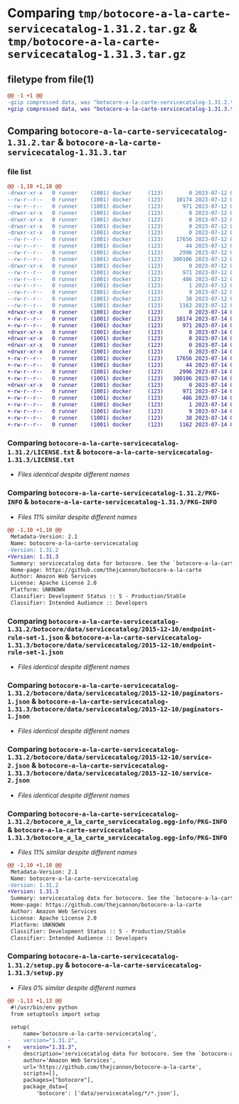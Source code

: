 # Comparing `tmp/botocore-a-la-carte-servicecatalog-1.31.2.tar.gz` & `tmp/botocore-a-la-carte-servicecatalog-1.31.3.tar.gz`

## filetype from file(1)

```diff
@@ -1 +1 @@
-gzip compressed data, was "botocore-a-la-carte-servicecatalog-1.31.2.tar", last modified: Wed Jul 12 01:45:03 2023, max compression
+gzip compressed data, was "botocore-a-la-carte-servicecatalog-1.31.3.tar", last modified: Fri Jul 14 01:46:45 2023, max compression
```

## Comparing `botocore-a-la-carte-servicecatalog-1.31.2.tar` & `botocore-a-la-carte-servicecatalog-1.31.3.tar`

### file list

```diff
@@ -1,18 +1,18 @@
-drwxr-xr-x   0 runner    (1001) docker     (123)        0 2023-07-12 01:45:03.259531 botocore-a-la-carte-servicecatalog-1.31.2/
--rw-r--r--   0 runner    (1001) docker     (123)    10174 2023-07-12 01:45:03.000000 botocore-a-la-carte-servicecatalog-1.31.2/LICENSE.txt
--rw-r--r--   0 runner    (1001) docker     (123)      971 2023-07-12 01:45:03.259531 botocore-a-la-carte-servicecatalog-1.31.2/PKG-INFO
-drwxr-xr-x   0 runner    (1001) docker     (123)        0 2023-07-12 01:45:03.259531 botocore-a-la-carte-servicecatalog-1.31.2/botocore/
-drwxr-xr-x   0 runner    (1001) docker     (123)        0 2023-07-12 01:45:03.259531 botocore-a-la-carte-servicecatalog-1.31.2/botocore/data/
-drwxr-xr-x   0 runner    (1001) docker     (123)        0 2023-07-12 01:45:03.259531 botocore-a-la-carte-servicecatalog-1.31.2/botocore/data/servicecatalog/
-drwxr-xr-x   0 runner    (1001) docker     (123)        0 2023-07-12 01:45:03.259531 botocore-a-la-carte-servicecatalog-1.31.2/botocore/data/servicecatalog/2015-12-10/
--rw-r--r--   0 runner    (1001) docker     (123)    17656 2023-07-12 01:44:12.000000 botocore-a-la-carte-servicecatalog-1.31.2/botocore/data/servicecatalog/2015-12-10/endpoint-rule-set-1.json
--rw-r--r--   0 runner    (1001) docker     (123)       44 2023-07-12 01:44:12.000000 botocore-a-la-carte-servicecatalog-1.31.2/botocore/data/servicecatalog/2015-12-10/examples-1.json
--rw-r--r--   0 runner    (1001) docker     (123)     2996 2023-07-12 01:44:12.000000 botocore-a-la-carte-servicecatalog-1.31.2/botocore/data/servicecatalog/2015-12-10/paginators-1.json
--rw-r--r--   0 runner    (1001) docker     (123)   300106 2023-07-12 01:44:12.000000 botocore-a-la-carte-servicecatalog-1.31.2/botocore/data/servicecatalog/2015-12-10/service-2.json
-drwxr-xr-x   0 runner    (1001) docker     (123)        0 2023-07-12 01:45:03.259531 botocore-a-la-carte-servicecatalog-1.31.2/botocore_a_la_carte_servicecatalog.egg-info/
--rw-r--r--   0 runner    (1001) docker     (123)      971 2023-07-12 01:45:03.000000 botocore-a-la-carte-servicecatalog-1.31.2/botocore_a_la_carte_servicecatalog.egg-info/PKG-INFO
--rw-r--r--   0 runner    (1001) docker     (123)      486 2023-07-12 01:45:03.000000 botocore-a-la-carte-servicecatalog-1.31.2/botocore_a_la_carte_servicecatalog.egg-info/SOURCES.txt
--rw-r--r--   0 runner    (1001) docker     (123)        1 2023-07-12 01:45:03.000000 botocore-a-la-carte-servicecatalog-1.31.2/botocore_a_la_carte_servicecatalog.egg-info/dependency_links.txt
--rw-r--r--   0 runner    (1001) docker     (123)        9 2023-07-12 01:45:03.000000 botocore-a-la-carte-servicecatalog-1.31.2/botocore_a_la_carte_servicecatalog.egg-info/top_level.txt
--rw-r--r--   0 runner    (1001) docker     (123)       38 2023-07-12 01:45:03.259531 botocore-a-la-carte-servicecatalog-1.31.2/setup.cfg
--rw-r--r--   0 runner    (1001) docker     (123)     1162 2023-07-12 01:45:03.000000 botocore-a-la-carte-servicecatalog-1.31.2/setup.py
+drwxr-xr-x   0 runner    (1001) docker     (123)        0 2023-07-14 01:46:45.671030 botocore-a-la-carte-servicecatalog-1.31.3/
+-rw-r--r--   0 runner    (1001) docker     (123)    10174 2023-07-14 01:46:45.000000 botocore-a-la-carte-servicecatalog-1.31.3/LICENSE.txt
+-rw-r--r--   0 runner    (1001) docker     (123)      971 2023-07-14 01:46:45.671030 botocore-a-la-carte-servicecatalog-1.31.3/PKG-INFO
+drwxr-xr-x   0 runner    (1001) docker     (123)        0 2023-07-14 01:46:45.671030 botocore-a-la-carte-servicecatalog-1.31.3/botocore/
+drwxr-xr-x   0 runner    (1001) docker     (123)        0 2023-07-14 01:46:45.671030 botocore-a-la-carte-servicecatalog-1.31.3/botocore/data/
+drwxr-xr-x   0 runner    (1001) docker     (123)        0 2023-07-14 01:46:45.671030 botocore-a-la-carte-servicecatalog-1.31.3/botocore/data/servicecatalog/
+drwxr-xr-x   0 runner    (1001) docker     (123)        0 2023-07-14 01:46:45.671030 botocore-a-la-carte-servicecatalog-1.31.3/botocore/data/servicecatalog/2015-12-10/
+-rw-r--r--   0 runner    (1001) docker     (123)    17656 2023-07-14 01:45:45.000000 botocore-a-la-carte-servicecatalog-1.31.3/botocore/data/servicecatalog/2015-12-10/endpoint-rule-set-1.json
+-rw-r--r--   0 runner    (1001) docker     (123)       44 2023-07-14 01:45:45.000000 botocore-a-la-carte-servicecatalog-1.31.3/botocore/data/servicecatalog/2015-12-10/examples-1.json
+-rw-r--r--   0 runner    (1001) docker     (123)     2996 2023-07-14 01:45:45.000000 botocore-a-la-carte-servicecatalog-1.31.3/botocore/data/servicecatalog/2015-12-10/paginators-1.json
+-rw-r--r--   0 runner    (1001) docker     (123)   300106 2023-07-14 01:45:45.000000 botocore-a-la-carte-servicecatalog-1.31.3/botocore/data/servicecatalog/2015-12-10/service-2.json
+drwxr-xr-x   0 runner    (1001) docker     (123)        0 2023-07-14 01:46:45.671030 botocore-a-la-carte-servicecatalog-1.31.3/botocore_a_la_carte_servicecatalog.egg-info/
+-rw-r--r--   0 runner    (1001) docker     (123)      971 2023-07-14 01:46:45.000000 botocore-a-la-carte-servicecatalog-1.31.3/botocore_a_la_carte_servicecatalog.egg-info/PKG-INFO
+-rw-r--r--   0 runner    (1001) docker     (123)      486 2023-07-14 01:46:45.000000 botocore-a-la-carte-servicecatalog-1.31.3/botocore_a_la_carte_servicecatalog.egg-info/SOURCES.txt
+-rw-r--r--   0 runner    (1001) docker     (123)        1 2023-07-14 01:46:45.000000 botocore-a-la-carte-servicecatalog-1.31.3/botocore_a_la_carte_servicecatalog.egg-info/dependency_links.txt
+-rw-r--r--   0 runner    (1001) docker     (123)        9 2023-07-14 01:46:45.000000 botocore-a-la-carte-servicecatalog-1.31.3/botocore_a_la_carte_servicecatalog.egg-info/top_level.txt
+-rw-r--r--   0 runner    (1001) docker     (123)       38 2023-07-14 01:46:45.671030 botocore-a-la-carte-servicecatalog-1.31.3/setup.cfg
+-rw-r--r--   0 runner    (1001) docker     (123)     1162 2023-07-14 01:46:45.000000 botocore-a-la-carte-servicecatalog-1.31.3/setup.py
```

### Comparing `botocore-a-la-carte-servicecatalog-1.31.2/LICENSE.txt` & `botocore-a-la-carte-servicecatalog-1.31.3/LICENSE.txt`

 * *Files identical despite different names*

### Comparing `botocore-a-la-carte-servicecatalog-1.31.2/PKG-INFO` & `botocore-a-la-carte-servicecatalog-1.31.3/PKG-INFO`

 * *Files 11% similar despite different names*

```diff
@@ -1,10 +1,10 @@
 Metadata-Version: 2.1
 Name: botocore-a-la-carte-servicecatalog
-Version: 1.31.2
+Version: 1.31.3
 Summary: servicecatalog data for botocore. See the `botocore-a-la-carte` package for more info.
 Home-page: https://github.com/thejcannon/botocore-a-la-carte
 Author: Amazon Web Services
 License: Apache License 2.0
 Platform: UNKNOWN
 Classifier: Development Status :: 5 - Production/Stable
 Classifier: Intended Audience :: Developers
```

### Comparing `botocore-a-la-carte-servicecatalog-1.31.2/botocore/data/servicecatalog/2015-12-10/endpoint-rule-set-1.json` & `botocore-a-la-carte-servicecatalog-1.31.3/botocore/data/servicecatalog/2015-12-10/endpoint-rule-set-1.json`

 * *Files identical despite different names*

### Comparing `botocore-a-la-carte-servicecatalog-1.31.2/botocore/data/servicecatalog/2015-12-10/paginators-1.json` & `botocore-a-la-carte-servicecatalog-1.31.3/botocore/data/servicecatalog/2015-12-10/paginators-1.json`

 * *Files identical despite different names*

### Comparing `botocore-a-la-carte-servicecatalog-1.31.2/botocore/data/servicecatalog/2015-12-10/service-2.json` & `botocore-a-la-carte-servicecatalog-1.31.3/botocore/data/servicecatalog/2015-12-10/service-2.json`

 * *Files identical despite different names*

### Comparing `botocore-a-la-carte-servicecatalog-1.31.2/botocore_a_la_carte_servicecatalog.egg-info/PKG-INFO` & `botocore-a-la-carte-servicecatalog-1.31.3/botocore_a_la_carte_servicecatalog.egg-info/PKG-INFO`

 * *Files 11% similar despite different names*

```diff
@@ -1,10 +1,10 @@
 Metadata-Version: 2.1
 Name: botocore-a-la-carte-servicecatalog
-Version: 1.31.2
+Version: 1.31.3
 Summary: servicecatalog data for botocore. See the `botocore-a-la-carte` package for more info.
 Home-page: https://github.com/thejcannon/botocore-a-la-carte
 Author: Amazon Web Services
 License: Apache License 2.0
 Platform: UNKNOWN
 Classifier: Development Status :: 5 - Production/Stable
 Classifier: Intended Audience :: Developers
```

### Comparing `botocore-a-la-carte-servicecatalog-1.31.2/setup.py` & `botocore-a-la-carte-servicecatalog-1.31.3/setup.py`

 * *Files 0% similar despite different names*

```diff
@@ -1,13 +1,13 @@
 #!/usr/bin/env python
 from setuptools import setup
 
 setup(
     name='botocore-a-la-carte-servicecatalog',
-    version="1.31.2",
+    version="1.31.3",
     description='servicecatalog data for botocore. See the `botocore-a-la-carte` package for more info.',
     author='Amazon Web Services',
     url='https://github.com/thejcannon/botocore-a-la-carte',
     scripts=[],
     packages=["botocore"],
     package_data={
         'botocore': ['data/servicecatalog/*/*.json'],
```

